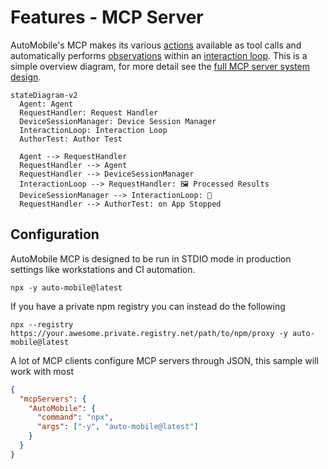 # Features - MCP Server

AutoMobile's MCP makes its various [actions](actions.md) available as tool calls and automatically performs
[observations](observation.md) within an [interaction loop](interaction-loop.md). This is a simple overview diagram,
for more detail see the [full MCP server system design](system-design.md).

```mermaid
stateDiagram-v2
  Agent: Agent
  RequestHandler: Request Handler
  DeviceSessionManager: Device Session Manager
  InteractionLoop: Interaction Loop
  AuthorTest: Author Test

  Agent --> RequestHandler
  RequestHandler --> Agent
  RequestHandler --> DeviceSessionManager
  InteractionLoop --> RequestHandler: 🖼️ Processed Results
  DeviceSessionManager --> InteractionLoop: 📱
  RequestHandler --> AuthorTest: on App Stopped

```

## Configuration

AutoMobile MCP is designed to be run in STDIO mode in production settings like workstations and CI automation.

```shell
npx -y auto-mobile@latest
```

If you have a private npm registry you can instead do the following

```shell
npx --registry https://your.awesome.private.registry.net/path/to/npm/proxy -y auto-mobile@latest
```

A lot of MCP clients configure MCP servers through JSON, this sample will work with most

```json
{
  "mcpServers": {
    "AutoMobile": {
      "command": "npx",
      "args": ["-y", "auto-mobile@latest"]
    }
  }
}
```
